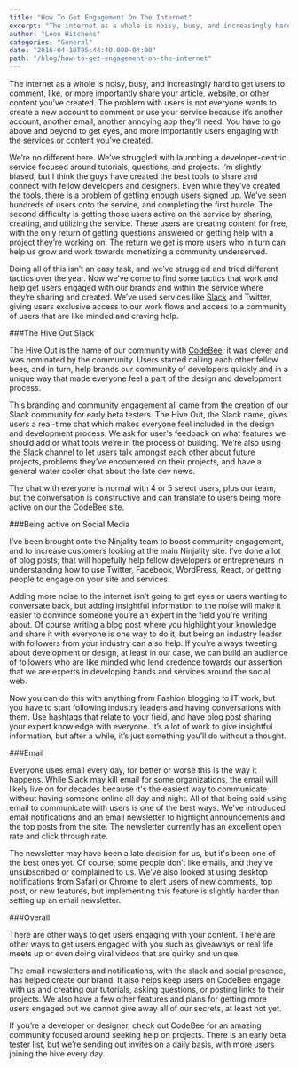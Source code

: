 ```yaml
---
title: "How To Get Engagement On The Internet"
excerpt: "The internet as a whole is noisy, busy, and increasingly hard to get users to comment, like, or more importantly share your article, website, or other content you’ve created. The problem with users is not everyone wants to create a new account to comment or use your service because it’s another account, another email, another annoying app they’ll need. You have to go above and beyond to get eyes, and more importantly users engaging with the services or content you’ve created."
author: "Leon Hitchens"
categories: "General"
date: "2016-04-10T05:44:40.000-04:00"
path: "/blog/how-to-get-engagement-on-the-internet"
---
```


The internet as a whole is noisy, busy, and increasingly hard to get users to comment, like, or more importantly share your article, website, or other content you’ve created. The problem with users is not everyone wants to create a new account to comment or use your service because it’s another account, another email, another annoying app they’ll need. You have to go above and beyond to get eyes, and more importantly users engaging with the services or content you’ve created. 

We’re no different here. We’ve struggled with launching a developer-centric service focused around tutorials, questions, and projects. I’m slightly biased, but I think the guys have created the best tools to share and connect with fellow developers and designers. Even while they’ve created the tools, there is a problem of getting enough users signed up. We’ve seen hundreds of users onto the service, and completing the first hurdle. The second difficulty is getting those users active on the service by sharing, creating, and utilizing the service. These users are creating content for free, with the only return of getting questions answered or getting help with a project they’re working on. The return we get is more users who in turn can help us grow and work towards monetizing a community underserved. 

Doing all of this isn’t an easy task, and we’ve struggled and tried different tactics over the year. Now we’ve come to find some tactics that work and help get users engaged with our brands and within the service where they’re sharing and created. We’ve used services like [Slack](https://slack.com/) and Twitter, giving users exclusive access to our work flows and access to a community of users that are like minded and craving help. 

###The Hive Out Slack

The Hive Out is the name of our community with [CodeBee](https://codebee.io/), it was clever and was nominated by the community. Users started calling each other fellow bees, and in turn, help brands our community of developers quickly and in a unique way that made everyone feel a part of the design and development process. 

This branding and community engagement all came from the creation of our Slack community for early beta testers. The Hive Out, the Slack name, gives users a real-time chat which makes everyone feel included in the design and development process. We ask for user's feedback on what features we should add or what tools we’re in the process of building. We’re also using the Slack channel to let users talk amongst each other about future projects, problems they’ve encountered on their projects, and have a general water cooler chat about the late dev news. 

The chat with everyone is normal with 4 or 5 select users, plus our team, but the conversation is constructive and can translate to users being more active on our the CodeBee site. 

###Being active on Social Media 

I’ve been brought onto the Ninjality team to boost community engagement, and to increase customers looking at the main Ninjality site. I’ve done a lot of blog posts; that will hopefully help fellow developers or entrepreneurs in understanding how to use Twitter, Facebook, WordPress, React, or getting people to engage on your site and services. 

Adding more noise to the internet isn’t going to get eyes or users wanting to conversate back, but adding insightful information to the noise will make it easier to convince someone you’re an expert in the field you're writing about. Of course writing a blog post where you highlight your knowledge and share it with everyone is one way to do it, but being an industry leader with followers from your industry can also help. If you're always tweeting about development or design, at least in our case, we can build an audience of followers who are like minded who lend credence towards our assertion that we are experts in developing bands and services around the social web. 

Now you can do this with anything from Fashion blogging to IT work, but you have to start following industry leaders and having conversations with them. Use hashtags that relate to your field, and have blog post sharing your expert knowledge with everyone. It’s a lot of work to give insightful information, but after a while, it’s just something you’ll do without a thought. 

###Email

Everyone uses email every day, for better or worse this is the way it happens. While Slack may kill email for some organizations, the email will likely live on for decades because it's the easiest way to communicate without having someone online all day and night. All of that being said using email to communicate with users is one of the best ways. We’ve introduced email notifications and an email newsletter to highlight announcements and the top posts from the site. The newsletter currently has an excellent open rate and click through rate. 

The newsletter may have been a late decision for us, but it's been one of the best ones yet. Of course, some people don’t like emails, and they’ve unsubscribed or complained to us. We’ve also looked at using desktop notifications from Safari or Chrome to alert users of new comments, top post, or new features, but implementing this feature is slightly harder than setting up an email newsletter. 

###Overall

There are other ways to get users engaging with your content. There are other ways to get users engaged with you such as giveaways or real life meets up or even doing viral videos that are quirky and unique.  

The email newsletters and notifications, with the slack and social presence, has helped create our brand. It also helps keep users on CodeBee engage with us and creating our tutorials, asking questions, or posting links to their projects. We also have a few other features and plans for getting more users engaged but we cannot give away all of our secrets, at least not yet. 

If you’re a developer or designer, check out CodeBee for an amazing community focused around seeking help on projects. There is an early beta tester list, but we’re sending out invites on a daily basis, with more users joining the hive every day.